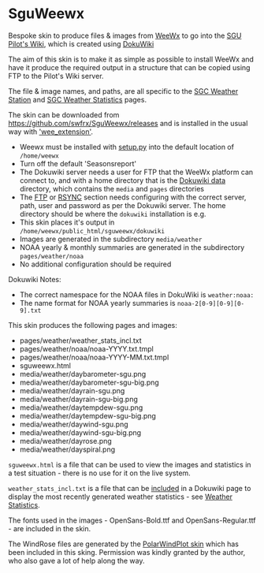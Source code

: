 # SguWeewx
Bespoke skin to produce files &amp; images from [WeeWx](https://weewx.com/) to go into the [SGU Pilot's Wiki](https://pilots.scottishglidingcentre.co.uk/), which is created using [DokuWiki](https://www.dokuwiki.org/)

The aim of this skin is to make it as simple as possible to install WeeWx and have it produce the required output in a structure that can be copied using FTP to the Pilot's Wiki server.

The file & image names, and paths, are all specific to the [SGC Weather Station](https://pilots.scottishglidingcentre.co.uk/weather/weather_station) and [SGC Weather Statistics](https://pilots.scottishglidingcentre.co.uk/weather/weather_stats) pages.

The skin can be downloaded from https://github.com/swfrx/SguWeewx/releases and is installed in the usual way with ['wee_extension'](https://weewx.com/docs/utilities.htm#wee_extension_utility).  

  * Weewx must be installed with [setup.py](https://weewx.com/docs/setup.htm) into the default location of ``/home/weewx``
  * Turn off the default 'Seasonsreport'
  * The Dokuwiki server needs a user for FTP that the WeeWx platform can connect to, and with a home directory that is the [Dokuwiki data](https://www.dokuwiki.org/devel:dirlayout) directory, which contains the ``media`` and ``pages`` directories
  * The [FTP](https://weewx.com/docs/usersguide.htm#If_the_server_is_on_a_different_machine) or [RSYNC](https://weewx.com/docs/usersguide.htm#If_the_server_is_on_a_different_machine) section needs configuring with the correct server, path, user and password as per the Dokuwiki server.  The home directory should be where the ``dokuwiki`` installation is e.g.  
  * This skin places it's output in ``/home/weewx/public_html/sguweewx/dokuwiki``
  * Images are generated in the subdirectory ``media/weather``
  * NOAA yearly & monthly summaries are generated in the subdirectory ``pages/weather/noaa`` 
  * No additional configuration should be required

Dokuwiki Notes:
  * The correct namespace for the NOAA files in DokuWiki is ``weather:noaa:``  
  * The name format for NOAA yearly summaries is ``noaa-2[0-9][0-9][0-9].txt``
  
This skin produces the following pages and images:  
  * pages/weather/weather_stats_incl.txt  
  * pages/weather/noaa/noaa-YYYY.txt.tmpl  
  * pages/weather/noaa/noaa-YYYY-MM.txt.tmpl  
  * sguweewx.html
  * media/weather/daybarometer-sgu.png
  * media/weather/daybarometer-sgu-big.png
  * media/weather/dayrain-sgu.png
  * media/weather/dayrain-sgu-big.png
  * media/weather/daytempdew-sgu.png
  * media/weather/daytempdew-sgu-big.png
  * media/weather/daywind-sgu.png
  * media/weather/daywind-sgu-big.png  
  * media/weather/dayrose.png
  * media/weather/dayspiral.png
 
``sguweewx.html`` is a file that can be used to view the images and statistics in a test situation - there is no use for it on the live system.

``weather_stats_incl.txt`` is a file that can be [included](https://www.dokuwiki.org/plugin:include) in a Dokuwiki page to display the most recently generated weather statistics - see [Weather Statistics](https://pilots.scottishglidingcentre.co.uk/weather/weather_stats).

The fonts used in the images - OpenSans-Bold.ttf and OpenSans-Regular.ttf - are included in the skin. 

The WindRose files are generated by the [PolarWindPlot skin](https://github.com/gjr80/weewx-polarwindplot) which has been included in this sking.  Permission was kindly granted by the author, who also gave a lot of help along the way.
